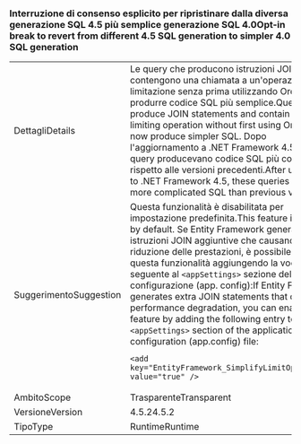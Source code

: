 ### <a name="opt-in-break-to-revert-from-different-45-sql-generation-to-simpler-40-sql-generation"></a><span data-ttu-id="dfc08-101">Interruzione di consenso esplicito per ripristinare dalla diversa generazione SQL 4.5 più semplice generazione SQL 4.0</span><span class="sxs-lookup"><span data-stu-id="dfc08-101">Opt-in break to revert from different 4.5 SQL generation to simpler 4.0 SQL generation</span></span>

|   |   |
|---|---|
|<span data-ttu-id="dfc08-102">Dettagli</span><span class="sxs-lookup"><span data-stu-id="dfc08-102">Details</span></span>|<span data-ttu-id="dfc08-103">Le query che producono istruzioni JOIN e contengono una chiamata a un'operazione di limitazione senza prima utilizzando OrderBy ora produrre codice SQL più semplice.</span><span class="sxs-lookup"><span data-stu-id="dfc08-103">Queries that produce JOIN statements and contain a call to a limiting operation without first using OrderBy now produce simpler SQL.</span></span> <span data-ttu-id="dfc08-104">Dopo l'aggiornamento a .NET Framework 4.5, queste query producevano codice SQL più complesso rispetto alle versioni precedenti.</span><span class="sxs-lookup"><span data-stu-id="dfc08-104">After upgrading to .NET Framework 4.5, these queries produced more complicated SQL than previous versions.</span></span>|
|<span data-ttu-id="dfc08-105">Suggerimento</span><span class="sxs-lookup"><span data-stu-id="dfc08-105">Suggestion</span></span>|<span data-ttu-id="dfc08-106">Questa funzionalità è disabilitata per impostazione predefinita.</span><span class="sxs-lookup"><span data-stu-id="dfc08-106">This feature is disabled by default.</span></span> <span data-ttu-id="dfc08-107">Se Entity Framework genera istruzioni JOIN aggiuntive che causano una riduzione delle prestazioni, è possibile abilitare questa funzionalità aggiungendo la voce seguente al <code>&lt;appSettings&gt;</code> sezione del file di configurazione (app. config):</span><span class="sxs-lookup"><span data-stu-id="dfc08-107">If Entity Framework generates extra JOIN statements that cause performance degradation, you can enable this feature by adding the following entry to the <code>&lt;appSettings&gt;</code> section of the application configuration (app.config) file:</span></span><pre><code class="language-xml">&lt;add key=&quot;EntityFramework_SimplifyLimitOperations&quot; value=&quot;true&quot; /&gt;&#13;&#10;</code></pre>|
|<span data-ttu-id="dfc08-108">Ambito</span><span class="sxs-lookup"><span data-stu-id="dfc08-108">Scope</span></span>|<span data-ttu-id="dfc08-109">Trasparente</span><span class="sxs-lookup"><span data-stu-id="dfc08-109">Transparent</span></span>|
|<span data-ttu-id="dfc08-110">Versione</span><span class="sxs-lookup"><span data-stu-id="dfc08-110">Version</span></span>|<span data-ttu-id="dfc08-111">4.5.2</span><span class="sxs-lookup"><span data-stu-id="dfc08-111">4.5.2</span></span>|
|<span data-ttu-id="dfc08-112">Tipo</span><span class="sxs-lookup"><span data-stu-id="dfc08-112">Type</span></span>|<span data-ttu-id="dfc08-113">Runtime</span><span class="sxs-lookup"><span data-stu-id="dfc08-113">Runtime</span></span>|

